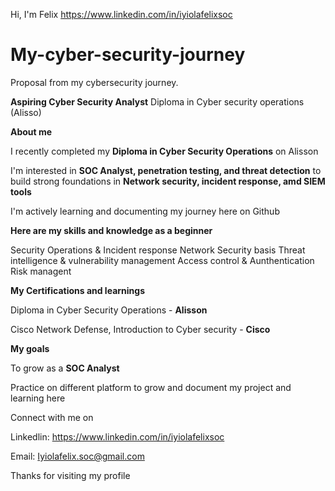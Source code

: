 Hi, I'm Felix
https://www.linkedin.com/in/iyiolafelixsoc


# My-cyber-security-journey

Proposal from my cybersecurity journey.

**Aspiring Cyber Security Analyst** Diploma in Cyber security operations (Alisso)

**About me**

I recently completed my **Diploma in Cyber Security Operations** on Alisson

I'm interested in **SOC Analyst, penetration testing, and threat detection**
to build strong foundations in **Network security, incident response, amd SIEM tools**

I'm actively learning and documenting my journey here on Github

**Here are my skills and knowledge as a beginner**

Security Operations & Incident response
Network Security basis 
Threat intelligence & vulnerability management
Access control & Aunthentication 
Risk managent

**My Certifications and learnings**

Diploma in Cyber Security Operations - **Alisson**

Cisco Network Defense, Introduction to Cyber security - **Cisco**

**My goals**

To grow as a **SOC Analyst**

Practice on different platform to grow and document my project and learning here

Connect with me on 

Linkedlin: https://www.linkedin.com/in/iyiolafelixsoc

Email: Iyiolafelix.soc@gmail.com

Thanks for visiting my profile




